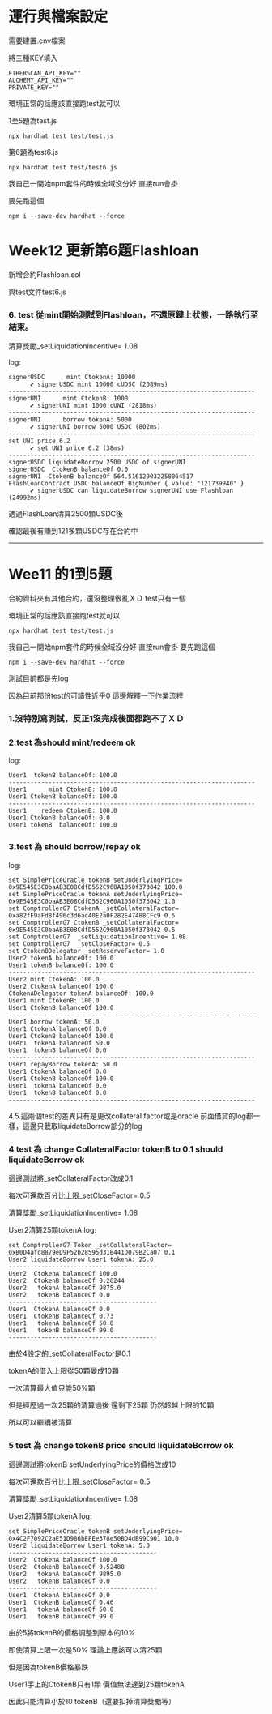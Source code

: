 # 運行與檔案設定

需要建置.env檔案

將三種KEY填入

```env
ETHERSCAN_API_KEY=""
ALCHEMY_API_KEY=""
PRIVATE_KEY=""
```

環境正常的話應該直接跑test就可以

1至5題為test.js

```shell
npx hardhat test test/test.js
```

第6題為test6.js

```shell
npx hardhat test test/test6.js
```

我自己一開始npm套件的時候全域沒分好 直接run會掛

要先跑這個

```shell
npm i --save-dev hardhat --force
```

# Week12 更新第6題Flashloan

新增合約Flashloan.sol

與test文件test6.js

### 6. test 從mint開始測試到Flashloan，不還原鏈上狀態，一路執行至結束。

清算獎勵_setLiquidationIncentive= 1.08

log:

```
signerUSDC      mint CtokenA: 10000
      ✔ signerUSDC mint 10000 cUDSC (2089ms)
--------------------------------------------------------------------
signerUNI      mint CtokenB: 1000
      ✔ signerUNI mint 1000 cUNI (2818ms)
--------------------------------------------------------------------
signerUNI      borrow tokenA: 5000
      ✔ signerUNI borrow 5000 USDC (802ms)
--------------------------------------------------------------------
set UNI price 6.2
      ✔ set UNI price 6.2 (38ms)
--------------------------------------------------------------------
signerUSDC liquidateBorrow 2500 USDC of signerUNI
signerUSDC  CtokenB balanceOf 0.0
signerUNI  CtokenB balanceOf 564.516129032258064517
FlashLoanContract USDC balanceOf BigNumber { value: "121739940" }
      ✔ signerUSDC can liquidateBorrow signerUNI use Flashloan (24992ms)
```

透過FlashLoan清算2500顆USDC後

確認最後有賺到121多顆USDC存在合約中

---

# Wee11 的1到5題

合約資料夾有其他合約，還沒整理很亂ＸＤ
test只有一個

環境正常的話應該直接跑test就可以
```shell
npx hardhat test test/test.js
```

我自己一開始npm套件的時候全域沒分好 直接run會掛
要先跑這個
```shell
npm i --save-dev hardhat --force
```
測試目前都是先log

因為目前那份test的可讀性近乎0
這邊解釋一下作業流程

### 1.沒特別寫測試，反正1沒完成後面都跑不了ＸＤ
### 2.test 為should mint/redeem ok
log:
```
User1  tokenB balanceOf: 100.0
--------------------------------------------------------------------
User1      mint CtokenB: 100.0
User1 CtokenB balanceOf: 100.0
--------------------------------------------------------------------
User1    redeem CtokenB: 100.0
User1 CtokenB balanceOf: 0.0
User1 tokenB  balanceOf: 100.0
```

### 3.test 為 should borrow/repay ok
log:
```
set SimplePriceOracle tokenB setUnderlyingPrice= 0x9E545E3C0baAB3E08CdfD552C960A1050f373042 100.0
set SimplePriceOracle tokenA setUnderlyingPrice= 0x9E545E3C0baAB3E08CdfD552C960A1050f373042 1.0
set ComptrollerG7 CtokenA _setCollateralFactor= 0xa82fF9aFd8f496c3d6ac40E2a0F282E47488CFc9 0.5
set ComptrollerG7 CtokenB _setCollateralFactor= 0x9E545E3C0baAB3E08CdfD552C960A1050f373042 0.5
set ComptrollerG7  _setLiquidationIncentive= 1.08
set ComptrollerG7  _setCloseFactor= 0.5
set CtokenBDelegator _setReserveFactor= 1.0
User2 tokenA balanceOf: 100.0
User1 tokenB balanceOf: 100.0
--------------------------------------------------------------------
User2 mint CtokenA: 100.0
User2 CtokenA balanceOf 100.0
CtokenADelegator tokenA balanceOf: 100.0
User1 mint CtokenB: 100.0
User1 CtokenB balanceOf 100.0
--------------------------------------------------------------------
User1 borrow tokenA: 50.0
User1 CtokenA balanceOf 0.0
User1 CtokenB balanceOf 100.0
User1  tokenA balanceOf 50.0
User1  tokenB balanceOf 0.0
--------------------------------------------------------------------
User1 repayBorrow tokenA: 50.0
User1 CtokenA balanceOf 0.0
User1 CtokenB balanceOf 100.0
User1  tokenA balanceOf 0.0
User1  tokenB balanceOf 0.0
--------------------------------------------------------------------
```

4.5.這兩個test的差異只有是更改collateral factor或是oracle
前面借貸的log都一樣，這邊只截取liquidateBorrow部分的log
### 4 test 為 change CollateralFactor tokenB to 0.1 should liquidateBorrow ok

這邊測試將_setCollateralFactor改成0.1

每次可還款百分比上限_setCloseFactor= 0.5

清算獎勵_setLiquidationIncentive= 1.08

User2清算25顆tokenA
log:
```
set ComptrollerG7 Token _setCollateralFactor= 0xB0D4afd8879eD9F52b28595d31B441D079B2Ca07 0.1
User2 liquidateBorrow User1 tokenA: 25.0
-----------------------------------------
User2  CtokenA balanceOf 100.0
User2  CtokenB balanceOf 0.26244
User2   tokenA balanceOf 9875.0
User2   tokenB balanceOf 0.0
-----------------------------------------
User1  CtokenA balanceOf 0.0
User1  CtokenB balanceOf 0.73
User1   tokenA balanceOf 50.0
User1   tokenB balanceOf 99.0
-----------------------------------------
```
由於4設定的_setCollateralFactor是0.1

tokenA的借入上限從50顆變成10顆

一次清算最大值只能50%顆

但是經歷過一次25顆的清算過後 還剩下25顆 仍然超越上限的10顆

所以可以繼續被清算


### 5 test 為 change tokenB price should liquidateBorrow ok

這邊測試將tokenB setUnderlyingPrice的價格改成10

每次可還款百分比上限_setCloseFactor= 0.5

清算獎勵_setLiquidationIncentive= 1.08

User2清算5顆tokenA
log:
```
set SimplePriceOracle tokenB setUnderlyingPrice= 0x4C2F7092C2aE51D986bEFEe378e50BD4dB99C901 10.0
User2 liquidateBorrow User1 tokenA: 5.0
-----------------------------------------
User2  CtokenA balanceOf 100.0
User2  CtokenB balanceOf 0.52488
User2   tokenA balanceOf 9895.0
User2   tokenB balanceOf 0.0
-----------------------------------------
User1  CtokenA balanceOf 0.0
User1  CtokenB balanceOf 0.46
User1   tokenA balanceOf 50.0
User1   tokenB balanceOf 99.0
```
由於5將tokenB的價格調整到原本的10%

即使清算上限一次是50% 理論上應該可以清25顆

但是因為tokenB價格暴跌

User1手上的CtokenB只有1顆 價值無法達到25顆tokenA

因此只能清算小於10 tokenB（還要扣掉清算獎勵等）


